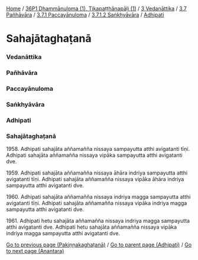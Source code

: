 
[Home](/) / [36P1 Dhammānuloma (1), Tikapaṭṭhānapāḷi (1)](../../../../../../36P1.md) / [3 Vedanāttika](../../../../../3.md) / [3.7 Pañhāvāra](../../../../3.7.md) / [3.7.1 Paccayānuloma](../../../3.7.1.md) / [3.7.1.2 Saṅkhyāvāra](../../3.7.1.2.md) / [Adhipati](../Adhipati.md)

# Sahajātaghaṭanā

### Vedanāttika

### Pañhāvāra

### Paccayānuloma

### Saṅkhyāvāra

### Adhipati

### Sahajātaghaṭanā

1958\. Adhipati sahajāta aññamañña nissaya sampayutta atthi avigatanti tīṇi. Adhipati sahajāta aññamañña nissaya vipāka sampayutta atthi avigatanti dve.

1959\. Adhipati sahajāta aññamañña nissaya āhāra indriya sampayutta atthi avigatanti tīṇi. Adhipati sahajāta aññamañña nissaya vipāka āhāra indriya sampayutta atthi avigatanti dve.

1960\. Adhipati sahajāta aññamañña nissaya indriya magga sampayutta atthi avigatanti tīṇi. Adhipati sahajāta aññamañña nissaya vipāka indriya magga sampayutta atthi avigatanti dve.

1961\. Adhipati hetu sahajāta aññamañña nissaya indriya magga sampayutta atthi avigatanti dve. Adhipati hetu sahajāta aññamañña nissaya vipāka indriya magga sampayutta atthi avigatanti dve.

[Go to previous page (Pakiṇṇakaghaṭanā)](Pakinnakaghatana.md) / [Go to parent page (Adhipati)](../Adhipati.md) / [Go to next page (Anantara)](../Anantara.md)


